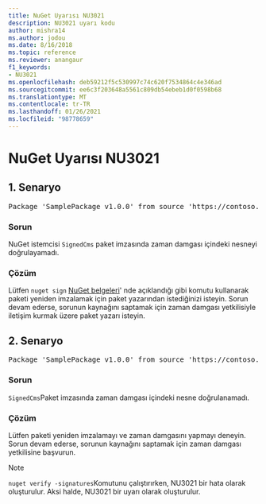 ```yaml
---
title: NuGet Uyarısı NU3021
description: NU3021 uyarı kodu
author: mishra14
ms.author: jodou
ms.date: 8/16/2018
ms.topic: reference
ms.reviewer: anangaur
f1_keywords:
- NU3021
ms.openlocfilehash: deb59212f5c530997c74c620f7534864c4e346ad
ms.sourcegitcommit: ee6c3f203648a5561c809db54ebeb1d0f0598b68
ms.translationtype: MT
ms.contentlocale: tr-TR
ms.lasthandoff: 01/26/2021
ms.locfileid: "98778659"
---
```

# <a name="nuget-warning-nu3021"></a>NuGet Uyarısı NU3021

## <a name="scenario-1"></a>1\. Senaryo

<pre>Package 'SamplePackage v1.0.0' from source 'https://contoso.com/index.json': The primary signature's timestamp signature validation failed.</pre>

### <a name="issue"></a>Sorun

NuGet istemcisi `SignedCms` paket imzasında zaman damgası içindeki nesneyi doğrulayamadı.


### <a name="solution"></a>Çözüm

Lütfen `nuget sign` [NuGet belgeleri](../../create-packages/sign-a-package.md)' nde açıklandığı gibi komutu kullanarak paketi yeniden imzalamak için paket yazarından istediğinizi isteyin. Sorun devam ederse, sorunun kaynağını saptamak için zaman damgası yetkilisiyle iletişim kurmak üzere paket yazarı isteyin.



## <a name="scenario-2"></a>2\. Senaryo

<pre>Package 'SamplePackage v1.0.0' from source 'https://contoso.com/index.json': The timestamp signature validation failed.</pre>

### <a name="issue"></a>Sorun

`SignedCms`Paket imzasında zaman damgası içindeki nesne doğrulanamadı.


### <a name="solution"></a>Çözüm

Lütfen paketi yeniden imzalamayı ve zaman damgasını yapmayı deneyin. Sorun devam ederse, sorunun kaynağını saptamak için zaman damgası yetkilisine başvurun.


> [!Note]
> `nuget verify -signatures`Komutunu çalıştırırken, NU3021 bir hata olarak oluşturulur. Aksi halde, NU3021 bir uyarı olarak oluşturulur.
